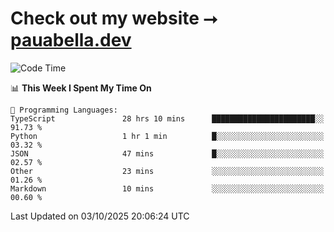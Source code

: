 # Check out my website ⭢ [pauabella.dev](https://pauabella.dev)

<!--START_SECTION:waka-->
![Code Time](http://img.shields.io/badge/Code%20Time-4%2C873%20hrs%2056%20mins-blue)

📊 **This Week I Spent My Time On** 

```text
💬 Programming Languages: 
TypeScript               28 hrs 10 mins      ███████████████████████░░   91.73 % 
Python                   1 hr 1 min          █░░░░░░░░░░░░░░░░░░░░░░░░   03.32 % 
JSON                     47 mins             █░░░░░░░░░░░░░░░░░░░░░░░░   02.57 % 
Other                    23 mins             ░░░░░░░░░░░░░░░░░░░░░░░░░   01.26 % 
Markdown                 10 mins             ░░░░░░░░░░░░░░░░░░░░░░░░░   00.60 % 
```


 Last Updated on 03/10/2025 20:06:24 UTC
<!--END_SECTION:waka-->
